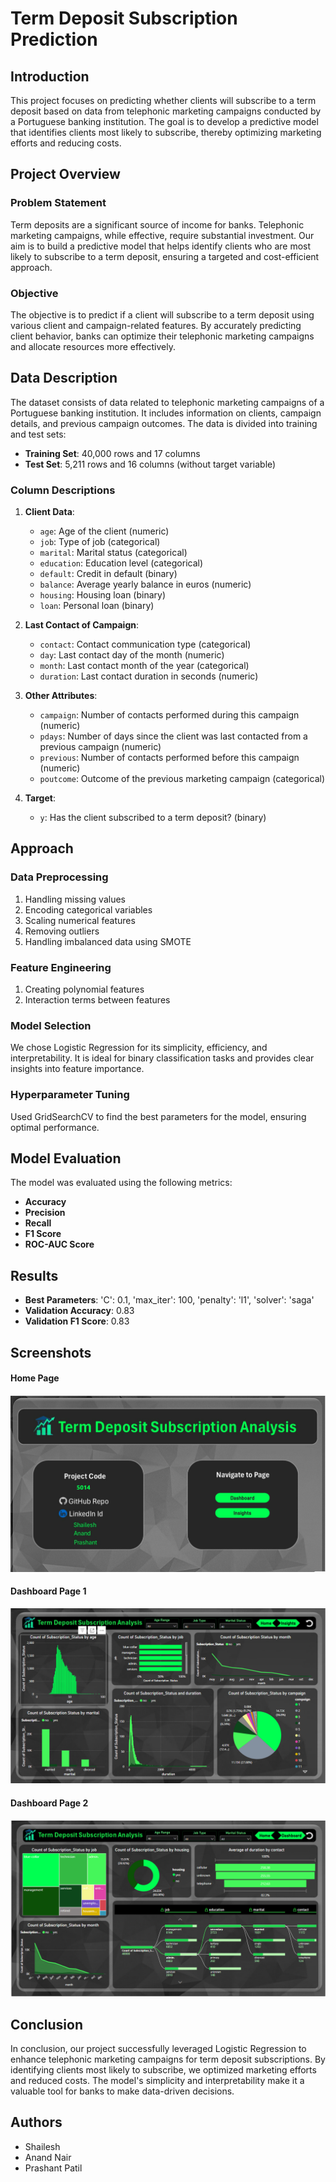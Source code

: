 # Term Deposit Subscription Prediction

## Introduction

This project focuses on predicting whether clients will subscribe to a term deposit based on data from telephonic marketing campaigns conducted by a Portuguese banking institution. The goal is to develop a predictive model that identifies clients most likely to subscribe, thereby optimizing marketing efforts and reducing costs.

## Project Overview

### Problem Statement

Term deposits are a significant source of income for banks. Telephonic marketing campaigns, while effective, require substantial investment. Our aim is to build a predictive model that helps identify clients who are most likely to subscribe to a term deposit, ensuring a targeted and cost-efficient approach.

### Objective

The objective is to predict if a client will subscribe to a term deposit using various client and campaign-related features. By accurately predicting client behavior, banks can optimize their telephonic marketing campaigns and allocate resources more effectively.

## Data Description

The dataset consists of data related to telephonic marketing campaigns of a Portuguese banking institution. It includes information on clients, campaign details, and previous campaign outcomes. The data is divided into training and test sets:

- **Training Set**: 40,000 rows and 17 columns
- **Test Set**: 5,211 rows and 16 columns (without target variable)

### Column Descriptions

1. **Client Data**:
   - `age`: Age of the client (numeric)
   - `job`: Type of job (categorical)
   - `marital`: Marital status (categorical)
   - `education`: Education level (categorical)
   - `default`: Credit in default (binary)
   - `balance`: Average yearly balance in euros (numeric)
   - `housing`: Housing loan (binary)
   - `loan`: Personal loan (binary)

2. **Last Contact of Campaign**:
   - `contact`: Contact communication type (categorical)
   - `day`: Last contact day of the month (numeric)
   - `month`: Last contact month of the year (categorical)
   - `duration`: Last contact duration in seconds (numeric)

3. **Other Attributes**:
   - `campaign`: Number of contacts performed during this campaign (numeric)
   - `pdays`: Number of days since the client was last contacted from a previous campaign (numeric)
   - `previous`: Number of contacts performed before this campaign (numeric)
   - `poutcome`: Outcome of the previous marketing campaign (categorical)

4. **Target**:
   - `y`: Has the client subscribed to a term deposit? (binary)

## Approach

### Data Preprocessing

1. Handling missing values
2. Encoding categorical variables
3. Scaling numerical features
4. Removing outliers
5. Handling imbalanced data using SMOTE

### Feature Engineering

1. Creating polynomial features
2. Interaction terms between features

### Model Selection

We chose Logistic Regression for its simplicity, efficiency, and interpretability. It is ideal for binary classification tasks and provides clear insights into feature importance. 

### Hyperparameter Tuning

Used GridSearchCV to find the best parameters for the model, ensuring optimal performance.

## Model Evaluation

The model was evaluated using the following metrics:

- **Accuracy**
- **Precision**
- **Recall**
- **F1 Score**
- **ROC-AUC Score**

## Results

- **Best Parameters**: 'C': 0.1, 'max_iter': 100, 'penalty': 'l1', 'solver': 'saga'
- **Validation Accuracy**: 0.83
- **Validation F1 Score**: 0.83

## Screenshots

#### Home Page
![Home Page](https://github.com/shailesh-1011/TermDeposit_5014/blob/main/Logos/HomePage.png)

#### Dashboard Page 1
![Page 1](https://github.com/shailesh-1011/TermDeposit_5014/blob/main/Logos/Page%201.png)

#### Dashboard Page 2
![Page 2](https://github.com/shailesh-1011/TermDeposit_5014/blob/main/Logos/Page%202.png)


## Conclusion

In conclusion, our project successfully leveraged Logistic Regression to enhance telephonic marketing campaigns for term deposit subscriptions. By identifying clients most likely to subscribe, we optimized marketing efforts and reduced costs. The model's simplicity and interpretability make it a valuable tool for banks to make data-driven decisions.

## Authors

- Shailesh
- Anand Nair
- Prashant Patil


